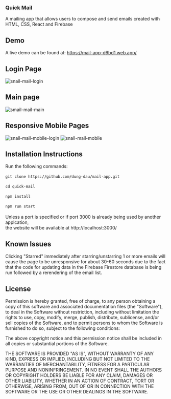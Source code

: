 ### Quick Mail
A mailing app that allows users to compose and send emails created with HTML, CSS, React and Firebase

## Demo
A live demo can be found at: https://mail-app-d6bd1.web.app/ 

## Login Page
![snail-mail-login](https://user-images.githubusercontent.com/55113973/160684502-b9925855-21af-4959-9fe2-9f8acb57b43d.png)

## Main page
![smail-mail-main](https://user-images.githubusercontent.com/55113973/160685317-7c780a9f-487a-4eab-ad41-1d37001647c9.png)

## Responsive Mobile Pages
![snail-mail-mobile-login](https://user-images.githubusercontent.com/55113973/160688451-fcee0195-e669-4b2e-8e0c-6db3fed5ff5c.png) 
![snail-mail-mobile](https://user-images.githubusercontent.com/55113973/160686501-ff841d12-1f82-4f2e-bc1e-477e3457bf39.png)

## Installation Instructions
Run the following commands: <br/><br/>
`git clone https://github.com/dung-dau/mail-app.git` <br/><br/>
`cd quick-mail` <br/><br/>
`npm install` <br/><br/>
`npm run start` <br/><br/>
Unless a port is specified or if port 3000 is already being used by another applcation, <br />
the website will be available at http://localhost:3000/

## Known Issues
Clicking "Starred" immediately after starring/unstarring 1 or more emails will cause the page to be unresponsive for about 
30-60 seconds due to the fact that the code for updating data in the Firebase Firestore database is being run followed by 
a rerendering of the email list.

## License
Permission is hereby granted, free of charge, to any person obtaining
a copy of this software and associated documentation files (the
"Software"), to deal in the Software without restriction, including
without limitation the rights to use, copy, modify, merge, publish,
distribute, sublicense, and/or sell copies of the Software, and to
permit persons to whom the Software is furnished to do so, subject to
the following conditions:

The above copyright notice and this permission notice shall be
included in all copies or substantial portions of the Software.

THE SOFTWARE IS PROVIDED "AS IS", WITHOUT WARRANTY OF ANY KIND,
EXPRESS OR IMPLIED, INCLUDING BUT NOT LIMITED TO THE WARRANTIES OF
MERCHANTABILITY, FITNESS FOR A PARTICULAR PURPOSE AND
NONINFRINGEMENT. IN NO EVENT SHALL THE AUTHORS OR COPYRIGHT HOLDERS BE
LIABLE FOR ANY CLAIM, DAMAGES OR OTHER LIABILITY, WHETHER IN AN ACTION
OF CONTRACT, TORT OR OTHERWISE, ARISING FROM, OUT OF OR IN CONNECTION
WITH THE SOFTWARE OR THE USE OR OTHER DEALINGS IN THE SOFTWARE.
